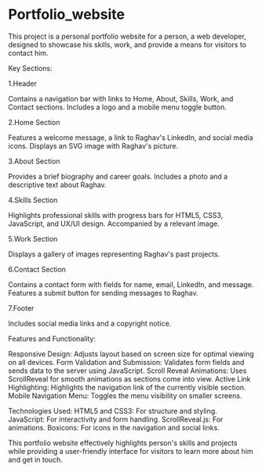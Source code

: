 # Portfolio_website

This project is a personal portfolio website for a person, a web developer, designed to showcase his skills, work, and provide a means for visitors to contact him.

Key Sections:

1.Header

Contains a navigation bar with links to Home, About, Skills, Work, and Contact sections.
Includes a logo and a mobile menu toggle button.

2.Home Section

Features a welcome message, a link to Raghav's LinkedIn, and social media icons.
Displays an SVG image with Raghav's picture.

3.About Section

Provides a brief biography and career goals.
Includes a photo and a descriptive text about Raghav.

4.Skills Section

Highlights professional skills with progress bars for HTML5, CSS3, JavaScript, and UX/UI design.
Accompanied by a relevant image.

5.Work Section

Displays a gallery of images representing Raghav's past projects.

6.Contact Section

Contains a contact form with fields for name, email, LinkedIn, and message.
Features a submit button for sending messages to Raghav.

7.Footer

Includes social media links and a copyright notice.

Features and Functionality:

Responsive Design: Adjusts layout based on screen size for optimal viewing on all devices.
Form Validation and Submission: Validates form fields and sends data to the server using JavaScript.
Scroll Reveal Animations: Uses ScrollReveal for smooth animations as sections come into view.
Active Link Highlighting: Highlights the navigation link of the currently visible section.
Mobile Navigation Menu: Toggles the menu visibility on smaller screens.

Technologies Used:
HTML5 and CSS3: For structure and styling.
JavaScript: For interactivity and form handling.
ScrollReveal.js: For animations.
Boxicons: For icons in the navigation and social links.

This portfolio website effectively highlights person's skills and projects while providing a user-friendly interface for visitors to learn more about him and get in touch.

